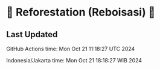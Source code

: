 
# 🌳 Reforestation (Reboisasi) 🌲

## Last Updated

GitHub Actions time: Mon Oct 21 11:18:27 UTC 2024

Indonesia/Jakarta time: Mon Oct 21 18:18:27 WIB 2024
